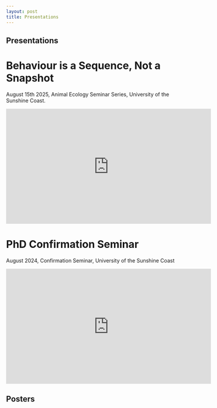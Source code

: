 ```yaml
---
layout: post
title: Presentations
---
```


## Presentations
# Behaviour is a Sequence, Not a Snapshot
August 15th 2025, Animal Ecology Seminar Series, University of the Sunshine Coast.
<div style="text-align: center;">
<iframe width="560" height="315" src="https://www.youtube.com/embed/hJoAGsBhdO8?si=TdIJK8ke6LXgjuPa" frameborder="0" allowfullscreen></iframe>
</div>

# PhD Confirmation Seminar
August 2024, Confirmation Seminar, University of the Sunshine Coast
<div style="text-align: center;">
<iframe width="560" height="315" src="https://www.youtube.com/embed/DrDJ6vk7Ur0" frameborder="0" allowfullscreen></iframe>
</div>

## Posters

